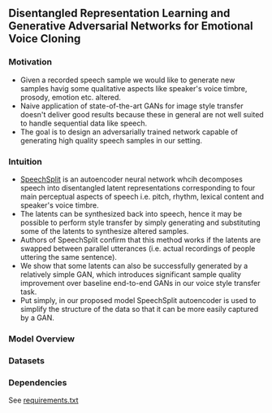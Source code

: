## Disentangled Representation Learning and Generative Adversarial Networks for Emotional Voice Cloning


### Motivation
* Given a recorded speech sample we would like to generate new samples havig some qualitative aspects like speaker's voice timbre, prosody, emotion etc. altered.
* Naive application of state-of-the-art GANs for image style transfer doesn't deliver good results because these in general are not well suited to handle sequential data like speech.
* The goal is to design an adversarially trained network capable of generating high quality speech samples in our setting.

### Intuition
* [SpeechSplit](https://arxiv.org/abs/2004.11284) is an autoencoder neural network whcih decomposes speech into disentangled latent representations corresponding to four main perceptual aspects of speech i.e. pitch, rhythm, lexical content and speaker's voice timbre. 
* The latents can be synthesized back into speech, hence it may be possible to perform style transfer by simply generating and substituting some of the latents to synthesize altered samples.
* Authors of SpeechSplit confirm that this method works if the latents are swapped between parallel utterances (i.e. actual recordings of people uttering the same sentence).
* We show that some latents can also be successfully generated by a relatively simple GAN, which introduces significant sample quality improvement over baseline end-to-end GANs in our voice style transfer task.
* Put simply, in our proposed model SpeechSplit autoencoder is used to simplify the structure of the data so that it can be more easily captured by a GAN.

### Model Overview
### Datasets
### Dependencies
See [requirements.txt](requirements.txt)

<!---
## Training WaveGlow
Run the script below
```bash
python waveglow/train.py -c config.json
```
## Training SpeechSplit
Run the script below
```bash
python SpeechSplit/main.py
```
## Training VoiceGAN
Run the script below
```bash
python cvoicegan/main_wgan.py
```
## Training CodeGAN
Run the script below
```bash
python codegan/main_stargan.py
```
## Generate Samples
Run the script below
```bash
python utils/fake_cvoice_samples.py
```
Code mostly or entirely written by me includes
* codegan/*
* cvoicegan/*
* utils/*
* notebooks/*

Code that was in some part rewritten by me
* waveglow/mel2samp.py
* waveglow/inference.py
* waveglow/train.py
* SpeechSplit/make_metadata.py
* SpeechSplit/make_spect_f0.py

The remaining files in waveglow/ and SpeechSplit/ were not changed.

samples.tar.gz contains sample outputs from the model


Original Repos:
https://github.com/auspicious3000/SpeechSplit
https://github.com/NVIDIA/waveglow
https://github.com/yunjey/stargan (codegan/ and cvoicegan/ follow the general structure)
--->

